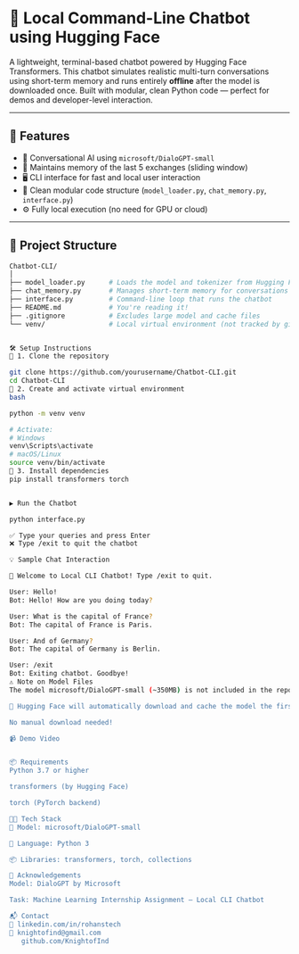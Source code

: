 # 🤖 Local Command-Line Chatbot using Hugging Face

A lightweight, terminal-based chatbot powered by Hugging Face Transformers. This chatbot simulates realistic multi-turn conversations using short-term memory and runs entirely **offline** after the model is downloaded once. Built with modular, clean Python code — perfect for demos and developer-level interaction.

---

## 🚀 Features

- 💬 Conversational AI using `microsoft/DialoGPT-small`
- 🧠 Maintains memory of the last 5 exchanges (sliding window)
- 🖥️ CLI interface for fast and local user interaction
- 🧩 Clean modular code structure (`model_loader.py`, `chat_memory.py`, `interface.py`)
- ⚙️ Fully local execution (no need for GPU or cloud)

---

## 🧱 Project Structure

```bash
Chatbot-CLI/
│
├── model_loader.py      # Loads the model and tokenizer from Hugging Face
├── chat_memory.py       # Manages short-term memory for conversations
├── interface.py         # Command-line loop that runs the chatbot
├── README.md            # You're reading it!
├── .gitignore           # Excludes large model and cache files
└── venv/                # Local virtual environment (not tracked by git)


🛠️ Setup Instructions
🔹 1. Clone the repository

git clone https://github.com/yourusername/Chatbot-CLI.git
cd Chatbot-CLI
🔹 2. Create and activate virtual environment
bash

python -m venv venv

# Activate:
# Windows
venv\Scripts\activate
# macOS/Linux
source venv/bin/activate
🔹 3. Install dependencies
pip install transformers torch


▶️ Run the Chatbot

python interface.py

✅ Type your queries and press Enter
❌ Type /exit to quit the chatbot

💡 Sample Chat Interaction

🤖 Welcome to Local CLI Chatbot! Type /exit to quit.

User: Hello!
Bot: Hello! How are you doing today?

User: What is the capital of France?
Bot: The capital of France is Paris.

User: And of Germany?
Bot: The capital of Germany is Berlin.

User: /exit
Bot: Exiting chatbot. Goodbye!
⚠️ Note on Model Files
The model microsoft/DialoGPT-small (~350MB) is not included in the repository to comply with GitHub's file limits.

🧠 Hugging Face will automatically download and cache the model the first time you run the chatbot.

No manual download needed!

📹 Demo Video


📦 Requirements
Python 3.7 or higher

transformers (by Hugging Face)

torch (PyTorch backend)

👨‍💻 Tech Stack
🧠 Model: microsoft/DialoGPT-small

🐍 Language: Python 3

📦 Libraries: transformers, torch, collections

🙌 Acknowledgements
Model: DialoGPT by Microsoft

Task: Machine Learning Internship Assignment – Local CLI Chatbot

📬 Contact
🔗 linkedin.com/in/rohanstech
📧 knightofind@gmail.com
   github.com/KnightofInd